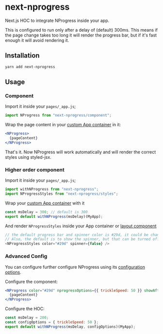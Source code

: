 # next-nprogress

Next.js HOC to integrate NProgress inside your app.

This is configured to run only after a delay of (default) 300ms. This means if the page change takes too long it will render the progress bar, but if it's fast enough it will avoid rendering it.

## Installation

```bash
yarn add next-nprogress
```

## Usage

### Component

Import it inside your `pages/_app.js`;

```js
import NProgress from "next-nprogress/component";
```

Wrap the page content in your [custom App container](https://nextjs.org/docs#custom-%3Capp%3E) in it:

```jsx
<NProgress>
  {pageContent}
</NProgress>
```

That's it. Now NProgress will work automatically and will render the correct styles using styled-jsx.

### Higher order component

Import it inside your `pages/_app.js`;

```js
import withNProgress from "next-nprogress";
import NProgressStyles from "next-nprogress/styles";
```

Wrap your [custom App container](https://nextjs.org/docs#custom-%3Capp%3E) with it

```js
const msDelay = 300; // default is 300
export default withNProgress(msDelay)(MyApp);
```

And render `NProgressStyles` inside your App container or [layout component](https://github.com/zeit/next.js/tree/canary/examples/layout-component)

```js
// the default progress bar and spinner color is #29d, it could be changed for any CSS color
// Also, the default is to show the spinner, but that can be turned off.
<NProgressStyles color="#29d" spinner={false} />
```

### Advanced Config

You can configure further configure NProgress using its [configuration options](https://github.com/rstacruz/nprogress#configuration).

Configure the component:

```jsx
<NProgress color="#29d" nprogressOptions={{ trickleSpeed: 50 }} showAfterMs={300} spinner>
  {pageContent}
</NProgress>
```

Configure the HOC:

```js
const msDelay = 200;
const configOptions = { trickleSpeed: 50 };
export default withNProgress(msDelay, configOptions)(MyApp);
```
